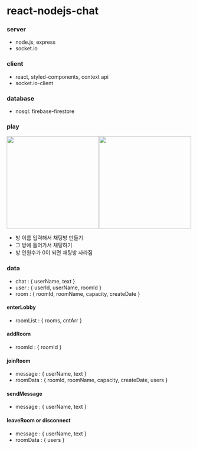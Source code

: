 # react-nodejs-chat

### server
- node.js, express
- socket.io

### client
- react, styled-components, context api
- socket.io-client

### database
- nosql: firebase-firestore

### play
<div style="display: flex;">
  <img style="width: 250px;" src="https://user-images.githubusercontent.com/86469788/216759365-aafcfbae-01ad-4512-a0bc-ad2d7a4f3d78.png">
  <img style="width: 250px;" src="https://user-images.githubusercontent.com/86469788/216534195-f11220e2-6eb5-49ca-a11a-25f8790b3ea1.png">
</div>

- 방 이름 입력해서 채팅방 만들기
- 그 방에 들어가서 채팅하기
- 방 인원수가 0이 되면 채팅방 사라짐

### data
- chat : { userName, text }
- user : { userId, userName, roomId }
- room : { roomId, roomName, capacity, createDate }

#### enterLobby
- roomList : { rooms, cntArr }

#### addRoom
- roomId : { roomId }

#### joinRoom
- message : { userName, text }
- roomData : { roomId, roomName, capacity, createDate, users }

#### sendMessage
- message : { userName, text }

#### leaveRoom or disconnect
- message : { userName, text }
- roomData : { users }
